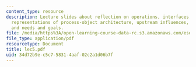 ```yaml
---
content_type: resource
description: Lecture slides about reflection on operations, interfaces, alternative
  representations of process-object architecture, upstream influences, beneficiaries,
  and needs and goals.
file: /media/https%3A/open-learning-course-data-rc.s3.amazonaws.com/esd-34-system-architecture-january-iap-2007/34d72b9ec5c758314aaf02c2a1d06b7f_lec5.pdf
file_type: application/pdf
resourcetype: Document
title: lec5.pdf
uid: 34d72b9e-c5c7-5831-4aaf-02c2a1d06b7f
---
```

